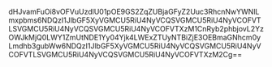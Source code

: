 dHJvamFuOi8vOFVuUzdlU01pOE9GS2ZqZUBjaGFyZ2Uuc3RhcnNwYWNlLmxpbms6NDQzI1JlbGF5XyVGMCU5RiU4NyVCQSVGMCU5RiU4NyVCOFVTLSVGMCU5RiU4NyVCQSVGMCU5RiU4NyVCOFVTXzM1CnRyb2phbjovL2YzOWJkMjQ0LWY1ZmUtNDE1Yy04Yjk4LWExZTUyNTBiZjE3OEBmaGNhcm0yLmdhb3gubWw6NDQzI1JlbGF5XyVGMCU5RiU4NyVCQSVGMCU5RiU4NyVCOFVTLSVGMCU5RiU4NyVCQSVGMCU5RiU4NyVCOFVTXzM2Cg==